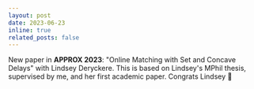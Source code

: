 ```yaml
---
layout: post
date: 2023-06-23
inline: true
related_posts: false
---
```


New paper in **APPROX 2023**: "Online Matching with Set and Concave Delays" with Lindsey Deryckere. This is based on Lindsey's MPhil thesis, supervised by me, and her first academic paper. Congrats Lindsey :tada:
